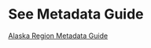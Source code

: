 # See Metadata Guide

[Alaska Region Metadata Guide](https://ak-region-dst.gitbook.io/alaska-region-mdeditor-interim-user-guide/)
